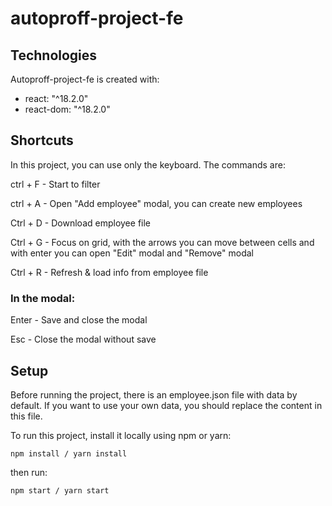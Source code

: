 # autoproff-project-fe

## Technologies
Autoproff-project-fe is created with:
 *  react: "^18.2.0"
 *  react-dom: "^18.2.0"


## Shortcuts
In this project, you can use only the keyboard. The commands are:

ctrl + F - Start to filter

ctrl + A - Open "Add employee" modal, you can create new employees

Ctrl + D - Download employee file

Ctrl + G - Focus on grid, with the arrows you can move between cells and with enter you can open "Edit" modal and "Remove" modal

Ctrl + R - Refresh & load info from employee file

### In the modal:

  Enter - Save and close the modal

  Esc - Close the modal without save

## Setup
Before running the project, there is an employee.json file with data by default. If you want to use your own data, you should replace the content in this file.


To run this project, install it locally using npm or yarn:

``` 
npm install / yarn install
```

then run:

``` 
npm start / yarn start
```

